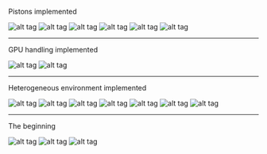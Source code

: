 Pistons implemented

![alt tag](https://github.com/Jaewan-Yun/Classical-Simulation/blob/master/pics/3_4.png)
![alt tag](https://github.com/Jaewan-Yun/Classical-Simulation/blob/master/pics/3_5.png)
![alt tag](https://github.com/Jaewan-Yun/Classical-Simulation/blob/master/pics/3_6.png)
![alt tag](https://github.com/Jaewan-Yun/Classical-Simulation/blob/master/pics/4_1.png)
![alt tag](https://github.com/Jaewan-Yun/Classical-Simulation/blob/master/pics/4_2.png)
![alt tag](https://github.com/Jaewan-Yun/Classical-Simulation/blob/master/pics/4_3.png)

<hr>

GPU handling implemented

![alt tag](https://github.com/Jaewan-Yun/Classical-Simulation/blob/master/pics/2_1.png)
![alt tag](https://github.com/Jaewan-Yun/Classical-Simulation/blob/master/pics/2_2.png)

<hr>

Heterogeneous environment implemented

![alt tag](https://github.com/Jaewan-Yun/Classical-Simulation/blob/master/pics/1_1.png)
![alt tag](https://github.com/Jaewan-Yun/Classical-Simulation/blob/master/pics/1_2.png)
![alt tag](https://github.com/Jaewan-Yun/Classical-Simulation/blob/master/pics/1_3.png)
![alt tag](https://github.com/Jaewan-Yun/Classical-Simulation/blob/master/pics/1_4.png)
![alt tag](https://github.com/Jaewan-Yun/Classical-Simulation/blob/master/pics/1_5.png)
![alt tag](https://github.com/Jaewan-Yun/Classical-Simulation/blob/master/pics/1_6.png)
![alt tag](https://github.com/Jaewan-Yun/Classical-Simulation/blob/master/pics/1_7.png)

<hr>

The beginning

![alt tag](https://github.com/Jaewan-Yun/Classical-Simulation/blob/master/pics/1.png)
![alt tag](https://github.com/Jaewan-Yun/Classical-Simulation/blob/master/pics/2.png)
![alt tag](https://github.com/Jaewan-Yun/Classical-Simulation/blob/master/pics/3.png)
